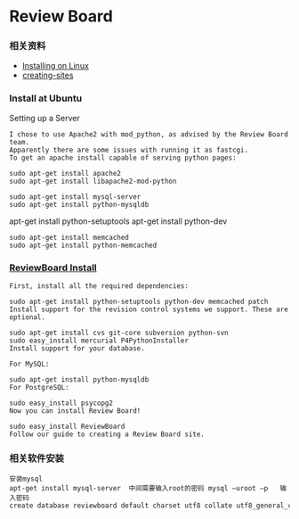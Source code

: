 # Review Board


### 相关资料

- [Installing on Linux](https://www.reviewboard.org/docs/manual/2.0/admin/installation/linux/)
- [creating-sites](https://www.reviewboard.org/docs/manual/2.0/admin/installation/creating-sites/#creating-sites)

### Install at Ubuntu

Setting up a Server

	I chose to use Apache2 with mod_python, as advised by the Review Board team.
	Apparently there are some issues with running it as fastcgi. 
	To get an apache install capable of serving python pages:
	
	sudo apt-get install apache2
	sudo apt-get install libapache2-mod-python

	sudo apt-get install mysql-server
	sudo apt-get install python-mysqldb



apt-get install python-setuptools
 apt-get install python-dev




	sudo apt-get install memcached
	sudo apt-get install python-memcached





### [ReviewBoard Install](https://www.reviewboard.org/get/instructions/?product=rb&org-type=education&contact-email=&support-level=&contact-last-name=&os=linux-deb&contact-first-name=&org-name=)
	
	First, install all the required dependencies:
	
	sudo apt-get install python-setuptools python-dev memcached patch
	Install support for the revision control systems we support. These are optional.
	
	sudo apt-get install cvs git-core subversion python-svn
	sudo easy_install mercurial P4PythonInstaller
	Install support for your database.
	
	For MySQL:
	
	sudo apt-get install python-mysqldb
	For PostgreSQL:
	
	sudo easy_install psycopg2
	Now you can install Review Board!
	
	sudo easy_install ReviewBoard
	Follow our guide to creating a Review Board site.



### 相关软件安装  

	安装mysql 
	apt-get install mysql-server  中间需要输入root的密码 mysql –uroot –p   输入密码 
	create database reviewboard default charset utf8 collate utf8_general_ci;
